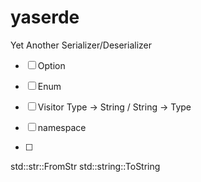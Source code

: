# yaserde
Yet Another Serializer/Deserializer


- [ ] Option
- [ ] Enum

- [ ] Visitor Type -> String / String -> Type
- [ ] namespace

- [ ] 


std::str::FromStr
std::string::ToString
